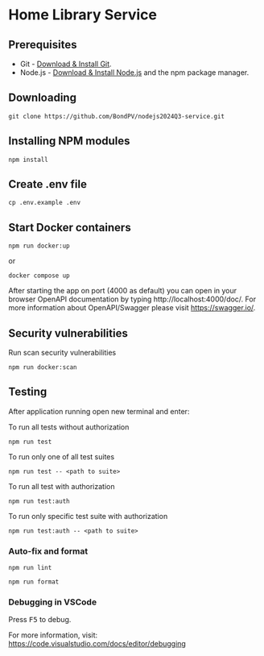 # Home Library Service

## Prerequisites

- Git - [Download & Install Git](https://git-scm.com/downloads).
- Node.js - [Download & Install Node.js](https://nodejs.org/en/download/) and the npm package manager.

## Downloading

```
git clone https://github.com/BondPV/nodejs2024Q3-service.git
```

## Installing NPM modules

```
npm install
```

## Create .env file

```
cp .env.example .env
```

## Start Docker containers

```
npm run docker:up
```
or

```
docker compose up
```

After starting the app on port (4000 as default) you can open
in your browser OpenAPI documentation by typing http://localhost:4000/doc/.
For more information about OpenAPI/Swagger please visit https://swagger.io/.

## Security vulnerabilities

Run scan security vulnerabilities

```
npm run docker:scan
```

## Testing

After application running open new terminal and enter:

To run all tests without authorization

```
npm run test
```

To run only one of all test suites

```
npm run test -- <path to suite>
```

To run all test with authorization

```
npm run test:auth
```

To run only specific test suite with authorization

```
npm run test:auth -- <path to suite>
```

### Auto-fix and format

```
npm run lint
```

```
npm run format
```

### Debugging in VSCode

Press <kbd>F5</kbd> to debug.

For more information, visit: https://code.visualstudio.com/docs/editor/debugging
